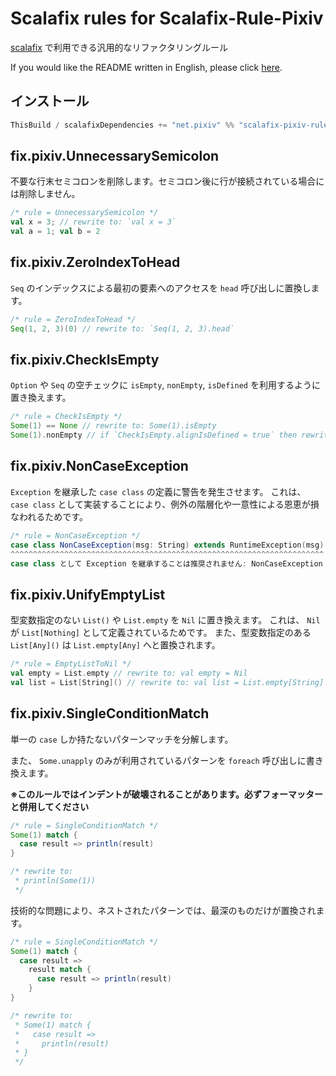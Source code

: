 # Scalafix rules for Scalafix-Rule-Pixiv

[scalafix](https://scalacenter.github.io/scalafix/) で利用できる汎用的なリファクタリングルール

If you would like the README written in English, please click [here](./README-en.md).

## インストール

```sbt
ThisBuild / scalafixDependencies += "net.pixiv" %% "scalafix-pixiv-rule" % "<VERSIONS>"
```

## fix.pixiv.UnnecessarySemicolon

不要な行末セミコロンを削除します。セミコロン後に行が接続されている場合には削除しません。

```scala
/* rule = UnnecessarySemicolon */
val x = 3; // rewrite to: `val x = 3`
val a = 1; val b = 2
```

## fix.pixiv.ZeroIndexToHead

`Seq` のインデックスによる最初の要素へのアクセスを `head` 呼び出しに置換します。

```scala
/* rule = ZeroIndexToHead */
Seq(1, 2, 3)(0) // rewrite to: `Seq(1, 2, 3).head`
```

## fix.pixiv.CheckIsEmpty

`Option` や `Seq` の空チェックに `isEmpty`, `nonEmpty`, `isDefined` を利用するように置き換えます。

```scala
/* rule = CheckIsEmpty */
Some(1) == None // rewrite to: Some(1).isEmpty
Some(1).nonEmpty // if `CheckIsEmpty.alignIsDefined = true` then rewrite to Some(1).isDefined
```

## fix.pixiv.NonCaseException

`Exception` を継承した `case class` の定義に警告を発生させます。
これは、 `case class` として実装することにより、例外の階層化や一意性による恩恵が損なわれるためです。

```scala
/* rule = NonCaseException */
case class NonCaseException(msg: String) extends RuntimeException(msg)
^^^^^^^^^^^^^^^^^^^^^^^^^^^^^^^^^^^^^^^^^^^^^^^^^^^^^^^^^^^^^^^^^^^^^^
case class として Exception を継承することは推奨されません: NonCaseException
```

## fix.pixiv.UnifyEmptyList

型変数指定のない `List()` や `List.empty` を `Nil` に置き換えます。
これは、 `Nil` が `List[Nothing]` として定義されているためです。
また、型変数指定のある `List[Any]()` は `List.empty[Any]` へと置換されます。

```scala
/* rule = EmptyListToNil */
val empty = List.empty // rewrite to: val empty = Nil
val list = List[String]() // rewrite to: val list = List.empty[String]
```

## fix.pixiv.SingleConditionMatch

単一の `case` しか持たないパターンマッチを分解します。

また、 `Some.unapply` のみが利用されているパターンを `foreach` 呼び出しに書き換えます。

<b>※このルールではインデントが破壊されることがあります。必ずフォーマッターと併用してください</b>

```scala
/* rule = SingleConditionMatch */
Some(1) match {
  case result => println(result)
}

/* rewrite to: 
 * println(Some(1))
 */
```

技術的な問題により、ネストされたパターンでは、最深のものだけが置換されます。

```scala
/* rule = SingleConditionMatch */
Some(1) match {
  case result =>
    result match {
      case result => println(result)
    }
}

/* rewrite to: 
 * Some(1) match {
 *   case result =>
 *     println(result)
 * }
 */
```